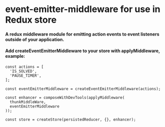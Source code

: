 # event-emitter-middleware for use in Redux store 
#### A redux middleware module for emitting action events to event listeners outside of your application.

#### Add createEventEmitterMiddleware to your store with applyMiddleware, example:

```
const actions = [
  'IS_SOLVED',
  'PAUSE_TIMER',
];

const eventEmitterMiddleware = createEventEmitterMiddleware(actions);
  
const enhancer = composeWithDevTools(applyMiddleware(
  thunkMiddleWare,
  eventEmitterMiddleware
));

const store = createStore(persistedReducer, {}, enhancer);

```
